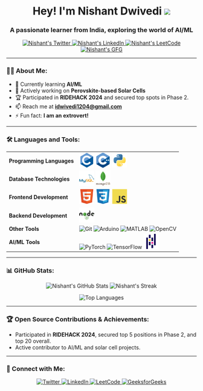 <h1 align="center">Hey! I'm Nishant Dwivedi <img src="https://media.giphy.com/media/hvRJCLFzcasrR4ia7z/giphy.gif" width="30px"></h1>
<h3 align="center">A passionate learner from India, exploring the world of AI/ML</h3>

<p align="center">
  <a href="https://twitter.com/nishant_4500" target="_blank">
    <img src="https://img.shields.io/badge/Twitter-%231DA1F2.svg?&style=for-the-badge&logo=twitter&logoColor=white" alt="Nishant's Twitter" height="30"/>
  </a>
  <a href="https://linkedin.com/in/nishant1205" target="_blank">
    <img src="https://img.shields.io/badge/LinkedIn-%230077B5.svg?&style=for-the-badge&logo=linkedin&logoColor=white" alt="Nishant's LinkedIn" height="30"/>
  </a>
  <a href="https://www.leetcode.com/idwivedi1204" target="_blank">
    <img src="https://img.shields.io/badge/LeetCode-%23FFA116.svg?&style=for-the-badge&logo=leetCode&logoColor=white" alt="Nishant's LeetCode" height="30"/>
  </a>
  <a href="https://auth.geeksforgeeks.org/user/idwivedemhw" target="_blank">
    <img src="https://img.shields.io/badge/GeeksforGeeks-%2300C853.svg?&style=for-the-badge&logo=geeksforgeeks&logoColor=white" alt="Nishant's GFG" height="30"/>
  </a>
</p>

---

### 👨‍💻 About Me:

- 🌱 Currently learning **AI/ML**
- 💼 Actively working on **Perovskite-based Solar Cells**
- 🏆 Participated in **RIDEHACK 2024** and secured top spots in Phase 2.
- 📫 Reach me at **idwivedi1204@gmail.com**
- ⚡ Fun fact: **I am an extrovert!**

---

### 🛠️ Languages and Tools:

<table>
  <tr>
    <td><strong>Programming Languages</strong></td>
    <td><img src="https://raw.githubusercontent.com/devicons/devicon/master/icons/c/c-original.svg" alt="C" height="40"/> 
        <img src="https://raw.githubusercontent.com/devicons/devicon/master/icons/cplusplus/cplusplus-original.svg" alt="C++" height="40"/> 
        <img src="https://raw.githubusercontent.com/devicons/devicon/master/icons/python/python-original.svg" alt="Python" height="40"/> 
    </td>
  </tr>
  <tr>
    <td><strong>Database Technologies</strong></td>
    <td><img src="https://raw.githubusercontent.com/devicons/devicon/master/icons/mysql/mysql-original-wordmark.svg" alt="MySQL" height="40"/> 
        <img src="https://raw.githubusercontent.com/devicons/devicon/master/icons/mongodb/mongodb-original-wordmark.svg" alt="MongoDB" height="40"/>
    </td>
  </tr>
  <tr>
    <td><strong>Frontend Development</strong></td>
    <td><img src="https://raw.githubusercontent.com/devicons/devicon/master/icons/html5/html5-original.svg" alt="HTML5" height="40"/>
        <img src="https://raw.githubusercontent.com/devicons/devicon/master/icons/css3/css3-original.svg" alt="CSS3" height="40"/> 
        <img src="https://raw.githubusercontent.com/devicons/devicon/master/icons/javascript/javascript-original.svg" alt="JavaScript" height="40"/> 
    </td>
  </tr>
  <tr>
    <td><strong>Backend Development</strong></td>
    <td><img src="https://raw.githubusercontent.com/devicons/devicon/master/icons/nodejs/nodejs-original-wordmark.svg" alt="Node.js" height="40"/>
    </td>
  </tr>
  <tr>
    <td><strong>Other Tools</strong></td>
    <td><img src="https://www.vectorlogo.zone/logos/git-scm/git-scm-icon.svg" alt="Git" height="40"/> 
        <img src="https://cdn.worldvectorlogo.com/logos/arduino-1.svg" alt="Arduino" height="40"/> 
        <img src="https://upload.wikimedia.org/wikipedia/commons/2/21/Matlab_Logo.png" alt="MATLAB" height="40"/> 
        <img src="https://www.vectorlogo.zone/logos/opencv/opencv-icon.svg" alt="OpenCV" height="40"/>
    </td>
  </tr>
  <tr>
    <td><strong>AI/ML Tools</strong></td>
    <td><img src="https://www.vectorlogo.zone/logos/pytorch/pytorch-icon.svg" alt="PyTorch" height="40"/> 
        <img src="https://www.vectorlogo.zone/logos/tensorflow/tensorflow-icon.svg" alt="TensorFlow" height="40"/>
        <img src="https://raw.githubusercontent.com/devicons/devicon/master/icons/pandas/pandas-original.svg" alt="Pandas" height="40"/> 
    </td>
  </tr>
</table>

---

### 📊 GitHub Stats:
<p align="center">
  <img height="180em" src="https://github-readme-stats.vercel.app/api?username=nishant4500&show_icons=true&locale=en" alt="Nishant's GitHub Stats" />
  <img height="180em" src="https://github-readme-streak-stats.herokuapp.com/?user=nishant4500&" alt="Nishant's Streak" />
</p>

<p align="center">
  <img src="https://github-readme-stats.vercel.app/api/top-langs?username=nishant4500&show_icons=true&locale=en&layout=compact" alt="Top Languages" />
</p>

---

### 🏆 Open Source Contributions & Achievements:

- Participated in **RIDEHACK 2024**, secured top 5 positions in Phase 2, and top 20 overall.
- Active contributor to AI/ML and solar cell projects.

---

### 🤝 Connect with Me:
<p align="center">
  <a href="https://twitter.com/nishant_4500" target="_blank">
    <img src="https://raw.githubusercontent.com/rahuldkjain/github-profile-readme-generator/master/src/images/icons/Social/twitter.svg" alt="Twitter" height="30" />
  </a>
  <a href="https://linkedin.com/in/nishant1205" target="_blank">
    <img src="https://raw.githubusercontent.com/rahuldkjain/github-profile-readme-generator/master/src/images/icons/Social/linked-in-alt.svg" alt="LinkedIn" height="30" />
  </a>
  <a href="https://www.leetcode.com/idwivedi1204" target="_blank">
    <img src="https://raw.githubusercontent.com/rahuldkjain/github-profile-readme-generator/master/src/images/icons/Social/leet-code.svg" alt="LeetCode" height="30" />
  </a>
  <a href="https://auth.geeksforgeeks.org/user/idwivedemhw" target="_blank">
    <img src="https://raw.githubusercontent.com/rahuldkjain/github-profile-readme-generator/master/src/images/icons/Social/geeks-for-geeks.svg" alt="GeeksforGeeks" height="30" />
  </a>
</p>
